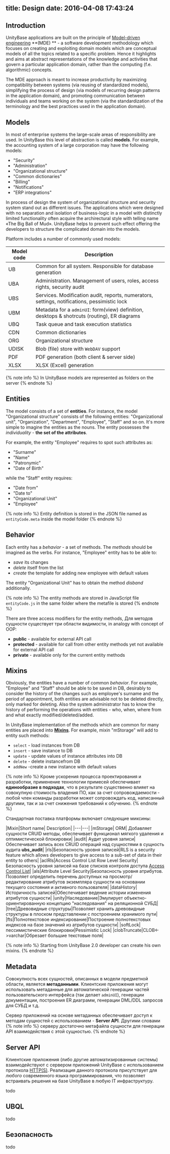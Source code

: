 title: Design
date: 2016-04-08 17:43:24
---
## Introduction
UnityBase applications are built on the principle of [Model-driven engineering](https://en.wikipedia.org/wiki/Model-driven_engineering) **(MDE) ** - a software development methodology which focuses on creating and exploiting domain models which are conceptual models of all the topics related to a specific problem. Hence it highlights and aims at abstract representations of the knowledge and activities that govern a particular application domain, rather than the computing (f.e. algorithmic) concepts.  

The MDE approach is meant to increase productivity by maximizing compatibility between systems (via reusing of standardized models), simplifying the process of design (via models of recurring design patterns in the application domain), and promoting communication between individuals and teams working on the system (via the standardization of the terminology and the best practices used in the application domain).

## Models
In most of enterprise systems the large-scale areas of responsibility are used. In UnityBase this level of abstraction is called **models**. For example, the accounting system of a large corporation may have the following models: 

- "Security"
- "Administration"
- "Organizational structure"
- "Common dictionaries"
- "Billing"
- "Notifications"
- "ERP integrations"

In process of design the system of organizational structure and security system stand out as different issues. The applications which were designed with no separation and isolation of business-logic in a model with distinctly limited functionality often acquire the archirectural style with telling name «The Big Ball of Mud». UnityBase helps to prevent such effect offering the developers to structure the complicated domain into the models.  

Platform includes a number of commonly used models:

|Model code|Description|
|----------|--------|
|UB | Common for all system. Responsible for database generation|
|UBA | Administration. Management of users, roles, access rights, security audit|
|UBS | Services. Modification audit, reports, numerators, settings, notifications, pessimistic lock |
|UBM | Metadata for a `adminUI`: form(view) definition, desktops & shotrcuts (routing), ER diagrams|
|UBQ | Task queue and task execution statistics|
|CDN | Common dictionaries|
|ORG | Organizational structure|
|UDISK | Blob (file) store with `WebDAV` support|
|PDF | PDF generation (both client & server side)|
|XLSX | XLSX (Excel) generation|

{% note info %}
In UnityBase models are represented as folders on the server 
{% endnote %}

## Entities
The model consists of a set of __entities__. For instance, the model "Organizational structure" consists of the following entities: "Organizational unit", "Organization", "Department", "Employee", "Staff" and so on. It's more simple to imagine the entities as the nouns. The entity possesses the _individuality_ - **the set of the attributes**. 

For example, the entity "Employee" requires to spot such attributes as:
 - "Surname"
 - "Name"
 - "Patronymic"
 - "Date of Birth"

while the "Staff" entity requires:
- "Date from"
- "Date to"
- "Organizational Unit"
- "Employee"

{% note info %}
Entity definition is stored in the JSON file named as `entityCode.meta` inside the model folder
{% endnote %}

## Behavior
Each entity has a _behavior_ - a set of methods. The _methods_ should be imagined as the verbs. For instance, "Employee" entity has to be able to:
 - _save_ its changes
 - _delete_ itself from the list
 - _create_ the template for adding new employee with default values

The entity "Organizational Unit" has to obtain the method  _disband_ additionally.   

{% note info %}
The entity methods are stored in JavaScript file `entityCode.js` in the same folder where the metafile is stored
{% endnote %}

There are three access modifiers for the entity methods, Для методов сущности существует три области видимости, in analogy with concept of OOP:
- __public__ - available for external API call 
- __protected__ - available for call from other entity methods yet not available for external API call
- __private__ - available only for the current entity methods 

## Mixins
Obviously, the entities have a number of common _behavior_. For example, "Employee" and "Staff" should be able to be saved in DB, desirably to consider the history of the changes such as employee's surname and the period of appointment, both entities are advisable not to be deleted directly, only marked for deleting. Also the system administrator has to know the history of performing the operations with entities - who, when, where from and what exactly modified/deleted/added.

In UnityBase implementation of the methods which are common for many entities are placed into **[Mixins](https://en.wikipedia.org/wiki/Mixin)**. For example, mixin "mStorage" will add to entity such methods:
 - `select` - load instances from DB
 - `insert` - save instance to DB
 - `update` - update values of instance attributes into DB
 - `delete` - delete instancefrom DB
 - `addNew` -create a new instance with default values
 
  
{% note info %}
Кроме ускорения процесса проектирования и разработки, применение технологии примесей обеспечивает **единообразие в подходах**, что в результате существенно влияет на совокупную стоимость владения ПО, как за счет сопровождаемости - любой член команды разработки может сопровождать код, написанный другими, так и за счет снижения требований к обучению.
{% endnote %}

Стандартная поставка платформы включает следующие миксины:

|Mixin|Short name| Description|
|---|---|
|mStorage| ORM| Добавляет сущности CRUID методы, обеспечивает функционал мягкого удаления и оптимистической блокировки|
|audit| Aудит уровня записи|Обеспечивает запись всех CRUID операций над сущностями в сущность аудита **ubs_audit**|
|rls|Безопасность уровня записей|RLS is a security feature which allows developers to give access to a sub-set of data in their entity to others|
|aclRls|Access Control List Row Level Security|Безопасность уровня записей на базе списков контроля доступа [Access Control List](https://en.wikipedia.org/wiki/Access_control_list)|
|als|Attribute Level Security|Безопасность уровня атрибутов. Позволяет определить перечень доступных на просмотр/редактирование атрибутов экземпляра сущности на основании текущего состояния и активного пользователя|
|dataHistory|Историчность записей|Обеспечивает ведение истории изменения атрибутов сущности|
|unity|Наследование|Эмулирует объектно-ориентированную концепцию "наследования" на реляционной СУБД|
|tree|Древовидные структуры|Позволяет хранить древовидные структуры в плоском представлении с построением хранимого пути|   
|fts|Полнотекстовое индексирование|Построение полнотекстовых индексов на базе значений из атрибутов сущности|
|softLock|пессимистические блокировки|Pessimistic Lock|
|clobTruncate|CLOB<->varchar|Обрезает большие текстовые поля|


{% note info %}
Starting from UnityBase 2.0 developer can create his own mixins.
{% endnote %}

## Metadata
Совокупность всех сущностей, описанных в модели предметной области, является **метаданными**. Клиентские приложения могут использовать метаданные для автоматической генерации частей пользовательского интерфейса (так делает `adminUI`), генерации документации, построения ER диаграмм, генерации DML/DDL запросов для СУБД и т.д. 

Сервер приложений на основе метаданных обеспечивает доступ к методам сущностей  с использованием - **Server API**. Другими словами
{% note info %}
серверу достаточно метафайла сущности для генерации API взаимодействия с этой сущностью.
{% endnote %}

## Server API
Клиентские приложения (либо другие автоматизированные системы) взаимодействуют с сервером приложений UnityBase с использованием протокола [HTTP(S)](https://ru.wikipedia.org/wiki/HTTP). Реализация данного протокола присутствует для _любого_ современного языка программирования, что позволяет встраивать решения на базе UnityBase в любую IT инфраструктуру. 

todo
## UBQL

todo
## Безопасность
todo